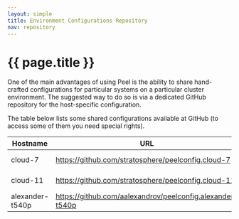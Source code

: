 ```yaml
---
layout: simple
title: Environment Configurations Repository
nav: repository
---
```


# {{ page.title }}

One of the main advantages of using Peel is the ability to share hand-crafted configurations for particular systems on a particular cluster environment.
The suggested way to do so is via a dedicated GitHub repository for the host-specific configuration.

The table below lists some shared configurations available at GitHub (to access some of them you need special rights).

| Hostname        | URL                                                       | Owner                                        | Public |
| --------------- | --------------------------------------------------------- | -------------------------------------------- |:------:|
| cloud-7         | https://github.com/stratosphere/peelconfig.cloud-7        | [DIMA, TU Berlin](http://dima.tu-berlin.de/) | No     |
| cloud-11        | https://github.com/stratosphere/peelconfig.cloud-11       | [DIMA, TU Berlin](http://dima.tu-berlin.de/) | No     |
| alexander-t540p | https://github.com/aalexandrov/peelconfig.alexander-t540p | [A. Alexandrov](http://alex.androv.de/)      | Yes    |
